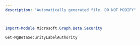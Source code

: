 ```yaml
---
description: "Automatically generated file. DO NOT MODIFY"
---
```


```powershell

Import-Module Microsoft.Graph.Beta.Security

Get-MgBetaSecurityLabelAuthority

```